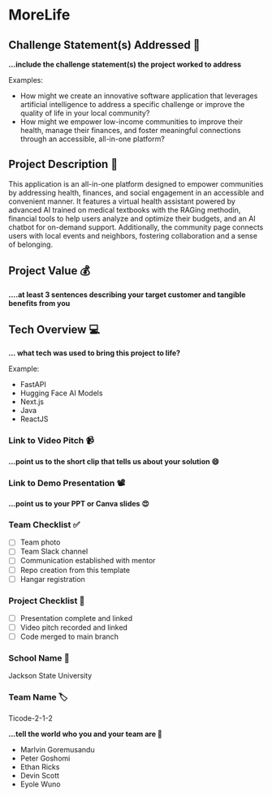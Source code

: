 # MoreLife

## Challenge Statement(s) Addressed 🎯
**...include the challenge statement(s) the project worked to address**

Examples:
* How might we create an innovative software application that leverages artificial intelligence to address a specific challenge or improve the quality of life in your local community?
* How might we empower low-income communities to improve their health, manage their finances, and foster meaningful connections through an accessible, all-in-one platform?

## Project Description 🤯
This application is an all-in-one platform designed to empower communities by addressing health, finances, and social engagement in an accessible and convenient manner. It features a virtual health assistant powered by advanced AI trained on medical textbooks with the RAGing methodin, financial tools to help users analyze and optimize their budgets, and an AI chatbot for on-demand support. Additionally, the community page connects users with local events and neighbors, fostering collaboration and a sense of belonging.

## Project Value 💰
**....at least 3 sentences describing your target customer and tangible benefits from you**

## Tech Overview 💻
**... what tech was used to bring this project to life?**

Example:
* FastAPI
* Hugging Face AI Models
* Next.js
* Java
* ReactJS

### Link to Video Pitch 📹
**...point us to the short clip that tells us about your solution 😄**

### Link to Demo Presentation 📽
**...point us to your PPT or Canva slides 😍**

### Team Checklist ✅
- [ ] Team photo
- [ ] Team Slack channel
- [ ] Communication established with mentor
- [ ] Repo creation from this template
- [ ] Hangar registration

### Project Checklist 🏁
- [ ] Presentation complete and linked
- [ ] Video pitch recorded and linked
- [ ] Code merged to main branch

### School Name 🏫
Jackson State University

### Team Name 🏷
Ticode-2-1-2

**...tell the world who you and your team are 🙂**
* Marlvin Goremusandu
* Peter Goshomi
* Ethan Ricks
* Devin Scott
* Eyole Wuno
